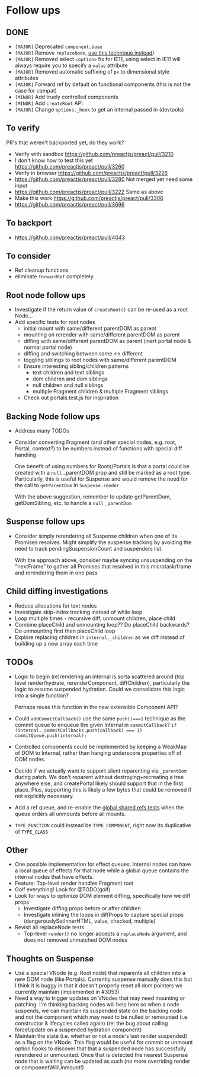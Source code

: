 # Follow ups

## DONE

- `[MAJOR]` Deprecated `component.base`
- `[MAJOR]` Remove `replaceNode`, [use this technique instead](https://gist.github.com/developit/f321a9ef092ad39f54f8d7c8f99eb29a))
- `[MAJOR]` Removed select `<option>` fix for IE11, using select in IE11 will always require you to specify a `value` attribute
- `[MAJOR]` Removed automatic suffixing of `px` to dimensional style attributes
- `[MAJOR]` Forward ref by default on functional components (this is not the case for compat)
- `[MINOR]` Add truely controlled components
- `[MINOR]` Add `createRoot` API
- `[MAJOR]` Change `options._hook` to get an internal passed in (devtools)

## To verify

PR's that weren't backported yet, do they work?

- Verify with sandbox https://github.com/preactjs/preact/pull/3210
- I don't know how to test this yet https://github.com/preactjs/preact/pull/3260
- Verify in browser https://github.com/preactjs/preact/pull/3226
- https://github.com/preactjs/preact/pull/3280 Not merged yet need some input
- https://github.com/preactjs/preact/pull/3222 Same as above
- Make this work https://github.com/preactjs/preact/pull/3306
- https://github.com/preactjs/preact/pull/3696

## To backport

- https://github.com/preactjs/preact/pull/4043

## To consider

- Ref cleanup functions
- eliminate `forwardRef` completely

## Root node follow ups

- Investigate if the return value of `createRoot()` can be re-used as a root Node...
- Add specific tests for root nodes
  - initial mount with same/different parentDOM as parent
  - mounting on rerender with same/different parentDOM as parent
  - diffing with same/different parentDOM as parent (inert portal node & normal portal node)
  - diffing and switching between same <-> different
  - toggling siblings to root nodes with same/different parentDOM
  - Ensure interesting sibling/children patterns
    - text children and text siblings
    - dom children and dom siblings
    - null children and null siblings
    - multiple Fragment children & multiple Fragment siblings
  - Check out portals.test.js for inspiration

## Backing Node follow ups

- Address many TODOs
- Consider converting Fragment (and other special nodes, e.g. root, Portal,
  context?) to be numbers instead of functions with special diff handling

  One benefit of using numbers for Roots/Portals is that a portal could be
  created with a `null` \_parentDOM prop and still be marked as a root type.
  Particularly, this is useful for Suspense and would remove the need for the
  call to `getParentDom` in `Suspense.render`

  With the above suggestion, remember to update getParentDom, getDomSibling,
  etc. to handle a `null` `_parentDom`

## Suspense follow ups

- Consider simply rerendering all Suspense children when one of its Promises
  resolves. Might simplify the suspense tracking by avoiding the need to track
  pendingSuspensionCount and suspenders list.

  With the approach above, consider maybe syncing unsuspending on the
  "nextFrame" to gather all Promises that resolved in this microtask/frame and
  rerendering them in one pass

## Child diffing investigations

- Reduce allocations for text nodes
- Investigate skip-index tracking instead of while loop
- Loop multiple times - recursive diff, unmount children, place child
- Combine placeChild and unmounting loop?? Do placeChild backwards? Do
  unmounting first then placeChild loop
- Explore replacing children in `internal._children` as we diff instead of
  building up a new array each time

## TODOs

- Logic to begin (re)rendering an internal is sorta scattered around (top level
  render/hydrate, rerenderComponent, diffChildren), particularly the logic to
  resume suspended hydration. Could we consolidate this logic into a single
  function?

  Perhaps reuse this function in the new extensible Component API?

- Could `addCommitCallback()` use the same `push()===1` technique as the commit queue to enqueue the given Internal in `commitCallback`?
  `if (internal._commitCallbacks.push(callback) === 1) commitQueue.push(internal);`

- Controlled components could be implemented by keeping a WeakMap of DOM to Internal, rather than hanging underscore properties off of DOM nodes.

- Decide if we actually want to support silent reparenting via `_parentDom` during patch. We don't reparent without destroying+recreating a tree anywhere else, and createPortal likely should support that in the first place. Plus, supporting this is likely a few bytes that could be removed if not explicitly necessary.

- Add a ref queue, and re-enable the [global shared refs tests](https://github.com/preactjs/preact/blob/f682369d10bddb701d689b3ca6f721d68115d7c9/test/browser/refs.test.js#L419) when the queue orders all unmounts before all mounts.

- `TYPE_FUNCTION` could instead be `TYPE_COMPONENT`, right now its duplicative of `TYPE_CLASS`

## Other

- One possible implementation for effect queues: Internal nodes can have a local
  queue of effects for that node while a global queue contains the internal
  nodes that have effects.
- Feature: Top-level render handles Fragment root
- Golf everything! Look for @TODO(golf)
- Look for ways to optimize DOM element diffing, specifically how we diff props
  - Investigate diffing props before or after children
  - Investigate inlining the loops in diffProps to capture special props
    (dangerouslySetInnerHTML, value, checked, multiple)
- Revisit all replaceNode tests
  - Top-level `render()` no longer accepts a `replaceNode` argument, and does not removed unmatched DOM nodes

## Thoughts on Suspense

- Use a special VNode (e.g. Root node) that reparents all children into a new
  DOM node (like Portals). Currently suspense manually does this but I think it
  is buggy in that it doesn't properly reset all dom pointers we currently
  maintain (implemented in #3053)
- Need a way to trigger updates on VNodes that may need mounting or patching.
  I'm thinking backing nodes will help here so when a node suspends, we can
  maintain its suspended state on the backing node and not the component which
  may need to be nulled or remounted (i.e. constructor & lifecycles called
  again) (re: the bug about calling forceUpdate on a suspended hydration
  component)
- Maintain the state (i.e. whether or not a node's last render suspended) as a
  flag on the VNode. This flag would be useful for commit or unmount option
  hooks to discover that that a suspended node has successfully rerendered or
  unmounted. Once that is detected the nearest Suspense node that is waiting can
  be updated as such (no more overriding render or componentWillUnmount!)
